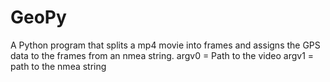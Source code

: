 # GeoPy

A Python program that splits a mp4 movie into frames and assigns the GPS data to the frames from an nmea string.
argv0 = Path to the video
argv1 = path to the nmea string